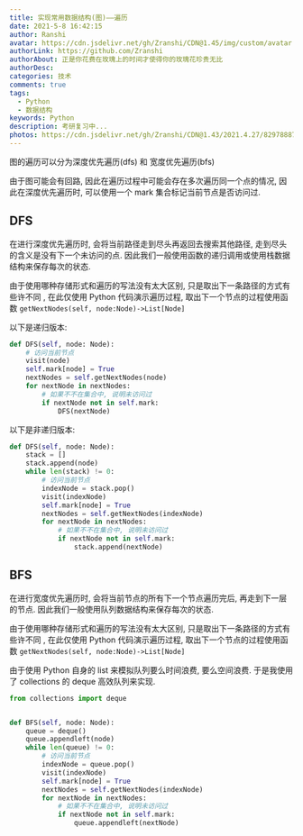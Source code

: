 ```yaml
---
title: 实现常用数据结构(图)——遍历
date: 2021-5-8 16:42:15
author: Ranshi
avatar: https://cdn.jsdelivr.net/gh/Zranshi/CDN@1.45/img/custom/avatar.jpg
authorLink: https://github.com/Zranshi
authorAbout: 正是你花费在玫瑰上的时间才使得你的玫瑰花珍贵无比
authorDesc:
categories: 技术
comments: true
tags:
  - Python
  - 数据结构
keywords: Python
description: 考研复习中...
photos: https://cdn.jsdelivr.net/gh/Zranshi/CDN@1.43/2021.4.27/82978887_p0.jpg
---
```


图的遍历可以分为深度优先遍历(dfs) 和 宽度优先遍历(bfs)

由于图可能会有回路, 因此在遍历过程中可能会存在多次遍历同一个点的情况, 因此在深度优先遍历时, 可以使用一个 mark 集合标记当前节点是否访问过.

## DFS

在进行深度优先遍历时, 会将当前路径走到尽头再返回去搜索其他路径, 走到尽头的含义是没有下一个未访问的点. 因此我们一般使用函数的递归调用或使用栈数据结构来保存每次的状态.

由于使用哪种存储形式和遍历的写法没有太大区别, 只是取出下一条路径的方式有些许不同 , 在此仅使用 Python 代码演示遍历过程, 取出下一个节点的过程使用函数 `getNextNodes(self, node:Node)->List[Node]`

以下是递归版本:

```Python
def DFS(self, node: Node):
    # 访问当前节点
    visit(node)
    self.mark[node] = True
    nextNodes = self.getNextNodes(node)
    for nextNode in nextNodes:
        # 如果不不在集合中, 说明未访问过
        if nextNode not in self.mark:
            DFS(nextNode)
```

以下是非递归版本:

```Python
def DFS(self, node: Node):
    stack = []
    stack.append(node)
    while len(stack) != 0:
        # 访问当前节点
        indexNode = stack.pop()
        visit(indexNode)
        self.mark[node] = True
        nextNodes = self.getNextNodes(indexNode)
        for nextNode in nextNodes:
            # 如果不不在集合中, 说明未访问过
            if nextNode not in self.mark:
                stack.append(nextNode)
```

## BFS

在进行宽度优先遍历时, 会将当前节点的所有下一个节点遍历完后, 再走到下一层的节点. 因此我们一般使用队列数据结构来保存每次的状态.

由于使用哪种存储形式和遍历的写法没有太大区别, 只是取出下一条路径的方式有些许不同 , 在此仅使用 Python 代码演示遍历过程, 取出下一个节点的过程使用函数 `getNextNodes(self, node:Node)->List[Node]`

由于使用 Python 自身的 list 来模拟队列要么时间浪费, 要么空间浪费. 于是我使用了 collections 的 deque 高效队列来实现.

```Python
from collections import deque


def BFS(self, node: Node):
    queue = deque()
    queue.appendleft(node)
    while len(queue) != 0:
        # 访问当前节点
        indexNode = queue.pop()
        visit(indexNode)
        self.mark[node] = True
        nextNodes = self.getNextNodes(indexNode)
        for nextNode in nextNodes:
            # 如果不不在集合中, 说明未访问过
            if nextNode not in self.mark:
                queue.appendleft(nextNode)
```
